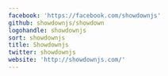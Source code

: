 ```yaml
---
facebook: 'https://facebook.com/showdownjs'
github: showdownjs/showdown
logohandle: showdownjs
sort: showdownjs
title: Showdownjs
twitter: showdownjs
website: 'http://showdownjs.com/'
---
```

